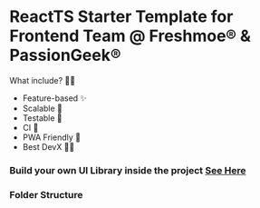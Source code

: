 # ReactTS Starter Template for Frontend Team @ Freshmoe® & PassionGeek®

What include? 💁‍♂️

- Feature-based ✨
- Scalable 🚀
- Testable 🧪
- CI 🔁
- PWA Friendly 📱
- Best DevX 🧑‍💻

### Build your own UI Library inside the project [See Here](/src//components/ui-custom/)

### Folder Structure
